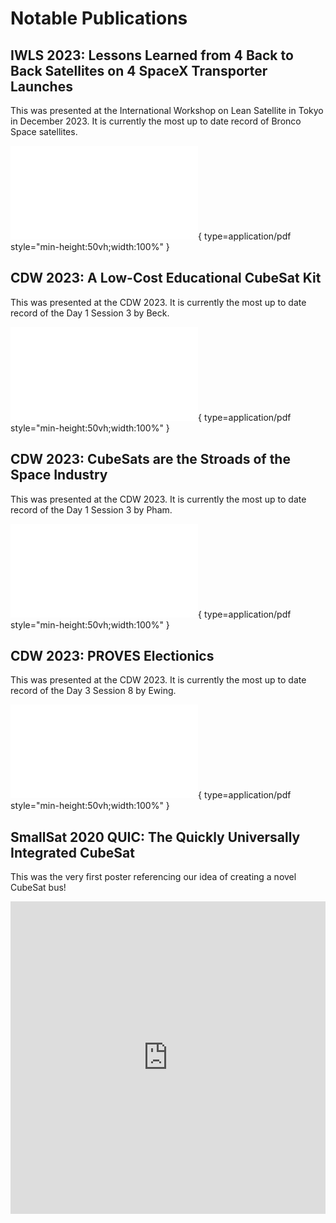 # Notable Publications

## IWLS 2023: Lessons Learned from 4 Back to Back Satellites on 4 SpaceX Transporter Launches
This was presented at the International Workshop on Lean Satellite in Tokyo in December 2023. It is currently the most up to date record of Bronco Space satellites. 

![Alt text](publication_pdfs/ILWS.pdf){ type=application/pdf style="min-height:50vh;width:100%" }

## CDW 2023: A Low-Cost Educational CubeSat Kit
This was presented at the CDW 2023. It is currently the most up to date record of the Day 1 Session 3 by Beck.

![Alt text](publication_pdfs/CDW_2023_Day1_Session3_Beck.pdf){ type=application/pdf style="min-height:50vh;width:100%" }

## CDW 2023: CubeSats are the Stroads of the Space Industry
This was presented at the CDW 2023. It is currently the most up to date record of the Day 1 Session 3 by Pham.

![Alt text](publication_pdfs/CDW_2023_Day1_Session3_Pham.pdf){ type=application/pdf style="min-height:50vh;width:100%" }

## CDW 2023: PROVES Electionics
This was presented at the CDW 2023. It is currently the most up to date record of the Day 3 Session 8 by Ewing.

![Alt text](publication_pdfs/CDW_2023_Day3_Session8_Ewing.pdf){ type=application/pdf style="min-height:50vh;width:100%" }

## SmallSat 2020 QUIC: The Quickly Universally Integrated CubeSat
This was the very first poster referencing our idea of creating a novel CubeSat bus! 

<iframe src="https://digitalcommons.usu.edu/cgi/viewcontent.cgi?article=4662&context=smallsat" style="width:100%; height:500px;" frameborder="0"></iframe>



<!-- Repeat the pattern for more publications -->
